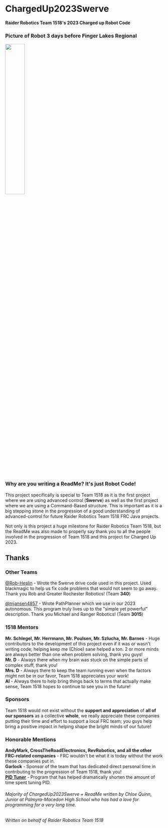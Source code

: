 # ChargedUp2023Swerve
<b>Raider Robotics Team 1518's 2023 Charged up Robot Code</b><br>

### Picture of Robot 3 days before Finger Lakes Regional
<img src="https://i.imgur.com/rE5o8TC.jpeg" width=35% height=35%>

### Why are you writing a ReadMe? It's just Robot Code!
This project specifically is special to Team 1518 as it is the first project where we are using advanced control (<b>Swerve</b>) as well as the first project where we are using a Command-Based structure. This is important as it is a big stepping stone in the progression of a good understanding of advanced-control for future Raider Robotics Team 1518 FRC Java projects. 

Not only is this project a huge milestone for Raider Robotics Team 1518, but the ReadMe was also made to properly say thank you to all the people involved in the progression of Team 1518 and this project for Charged Up 2023. 

## Thanks

### Other Teams
[@Rob-Heslin](https://github.com/Rob-Heslin) - Wrote the Swerve drive code used in this project. Used blackmagic to help us fix
code problems that would not seem to go away. Thank you Rob and Greater Rochester Robotics! (Team <b>340</b>)

[@mjansen4857](https://github.com/mjansen4857) - Wrote PathPlanner which we use in our 2023 autonomous. This program truly lives up to the
"simple yet powerful" description. Thank you Michael and Ranger Robotics! (Team <b>3015</b>)

### 1518 Mentors
<b>Mr. Schlegel, Mr. Herrmann, Mr. Poulsen, Mr. Szlucha, Mr. Barnes</b> - Huge contributors to the development of this project even if it was or wasn't writing
code; helping keep me (Chloe) sane helped a ton. 2 or more minds are always better than one when problem solving, thank you guys!<br>
<b>Mr. D</b> - Always there when my brain was stuck on the simple parts of complex stuff, thank you!<br>
<b>Mrs. D</b> - Always there to keep the team running even when the factors might not be in our favor, Team 1518 appreciates your work!<br>
<b>Al</b> - Always there to help bring things back to terms that actually make sense, Team 1518 hopes to continue to see you in the future!<br>
  
### Sponsors
Team 1518 would not exist without the <b>support and appreciation</b> of <b>all of our sponsors</b> as a collective <b>whole</b>, we really appreciate these companies putting their time and effort to support a local FRC team; you guys help bring a positive impact in helping shape the bright minds of our future!

### Honorable Mentions
<b>AndyMark, CrossTheRoadElectronics, RevRobotics, and all the other FRC-related companies</b> - FRC wouldn't be what it is today without the work
these companies put in.<br>
<b>Garlock</b> - Sponsor of the team that has dedicated direct personal time in contributing to the progression of Team 1518, thank you!<br>
<b>[PID Tuner](https://pidtuner.com/#/)</b> - Program that has helped dramatically shorten the amount of time spent tuning PID.<br>

<h6>Majority of ChargedUp2023Swerve + ReadMe written by Chloe Quinn, Junior at Palmyra-Macedon High School who has had a love for programming for a very long time.</h6>
<h6>Written on behalf of Raider Robotics Team 1518</h6>
